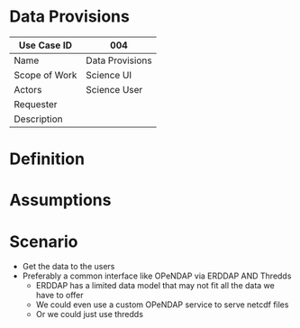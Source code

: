 # Data Provisions

| Use Case ID | 004 |
| --- | --- |
| Name | Data Provisions |
| Scope of Work | Science UI |
| Actors | Science User |
| Requester |  |
| Description |  |

# Definition

# Assumptions

# Scenario

- Get the data to the users
- Preferably a common interface like OPeNDAP via ERDDAP AND Thredds
  - ERDDAP has a limited data model that may not fit all the data we have to offer
  - We could even use a custom OPeNDAP service to serve netcdf files
  - Or we could just use thredds